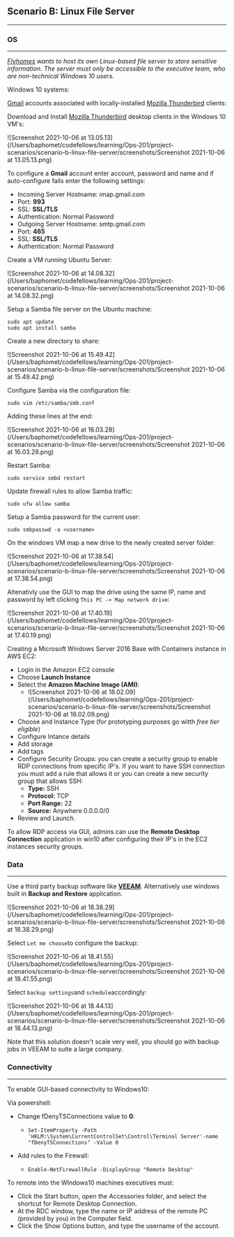 ## Scenario B: Linux File Server

------

### OS

------

*[Flyhomes](https://www.flyhomes.com/) wants to host its own Linux-based file server to store sensitive information. The server must only be accessible to the executive team, who are non-technical Windows 10 users.*

Windows 10 systems:

[Gmail](https://mail.google.com/mail/u/0/) accounts associated with locally-installed [Mozilla Thunderbird](https://www.thunderbird.net/en-US/) clients:

Download and Install [Mozilla Thunderbird](https://www.thunderbird.net/en-US/) desktop clients in the Windows 10 VM's:

![Screenshot 2021-10-06 at 13.05.13](/Users/baphomet/codefellows/learning/Ops-201/project-scenarios/scenario-b-linux-file-server/screenshots/Screenshot 2021-10-06 at 13.05.13.png)

To configure a **Gmail** account enter account, password and name and if auto-configure fails enter the following settings:

+ Incoming Server Hostname: imap.gmail.com
+ Port: **993**
+ SSL: **SSL/TLS**
+ Authentication: Normal Password
+ Outgoing Server Hostname: smtp.gmail.com
+ Port: **465**
+ SSL: **SSL/TLS**
+ Authentication: Normal Password

Create a VM running Ubuntu Server:

![Screenshot 2021-10-06 at 14.08.32](/Users/baphomet/codefellows/learning/Ops-201/project-scenarios/scenario-b-linux-file-server/screenshots/Screenshot 2021-10-06 at 14.08.32.png)

Setup a Samba file server on the Ubuntu machine:

```
sudo apt update
sudo apt install samba
```

Create a new directory to share:

![Screenshot 2021-10-06 at 15.49.42](/Users/baphomet/codefellows/learning/Ops-201/project-scenarios/scenario-b-linux-file-server/screenshots/Screenshot 2021-10-06 at 15.49.42.png)

Configure Samba via the configuration file:

`sudo vim /etc/samba/smb.conf`

Adding these lines at the end:

![Screenshot 2021-10-06 at 16.03.28](/Users/baphomet/codefellows/learning/Ops-201/project-scenarios/scenario-b-linux-file-server/screenshots/Screenshot 2021-10-06 at 16.03.28.png)

Restart Samba:

`sudo service smbd restart`

Update firewall rules to allow Samba traffic:

`sudo ufw allow samba`

Setup a Samba password for the current user:

`sudo smbpasswd -a <username>`

On the windows VM map a new drive to the newly created server folder:

![Screenshot 2021-10-06 at 17.38.54](/Users/baphomet/codefellows/learning/Ops-201/project-scenarios/scenario-b-linux-file-server/screenshots/Screenshot 2021-10-06 at 17.38.54.png)

Altenativly use the GUI to map the drive using the same IP, name and password by left clicking `This PC -> Map network drive`:

![Screenshot 2021-10-06 at 17.40.19](/Users/baphomet/codefellows/learning/Ops-201/project-scenarios/scenario-b-linux-file-server/screenshots/Screenshot 2021-10-06 at 17.40.19.png)

Creating a Microsoft Windows Server 2016 Base with Containers instance in AWS EC2:

+ Login in the Amazon EC2 console
+ Choose **Launch Instance**
+ Select the **Amazon Machine Image (AMI)**:
  +  ![Screenshot 2021-10-06 at 18.02.09](/Users/baphomet/codefellows/learning/Ops-201/project-scenarios/scenario-b-linux-file-server/screenshots/Screenshot 2021-10-06 at 18.02.09.png)
+ Choose and Instance Type (for prototyping purposes go witth *free tier eligible*)
+ Configure Intance details
+ Add storage
+ Add tags
+ Configure Security Groups: you can create a security group to enable RDP connections from specific IP's. If you want to have SSH connection you must add a rule that allows it or you can create a new security group that allows SSH:
  + **Type:** SSH
  + **Protocol:** TCP
  + **Port Range:** 22
  + **Source:** Anywhere 0.0.0.0/0
+ Review and Launch.

To allow RDP access via GUI, admins can use the **Remote Desktop Connection** application in win10 after configuring their IP's in the EC2 instances security groups.

### Data

------

Use a third party backup software like **[VEEAM](https://www.veeam.com/backup-replication-virtual-physical-cloud.html?st=adwordspaidsearch&utm_source=google&utm_medium=cpc&utm_campaign=01BR-VAS_SEMEA_EN_IBE_Paid-Search_Trial_Branded-General&utm_content=cid|162455415_ntw|g_adgr|81735547617_creative|396631306231_ext|_adposition|_locph|1011721_dev|c_devm|_placement|_gclid|CjwKCAjwzOqKBhAWEiwArQGwaOI_J94n2FJ_uN2xc-4N52tMfhN6NbRGbQnzOA8O8b_KRF0JwPeQJBoCwXsQAvD_BwE_keyword|veam_matchtype|e_trgt|&gclid=CjwKCAjwzOqKBhAWEiwArQGwaOI_J94n2FJ_uN2xc-4N52tMfhN6NbRGbQnzOA8O8b_KRF0JwPeQJBoCwXsQAvD_BwE)**. Alternatively use windows built in **Backup and Restore** application.

![Screenshot 2021-10-06 at 18.38.29](/Users/baphomet/codefellows/learning/Ops-201/project-scenarios/scenario-b-linux-file-server/screenshots/Screenshot 2021-10-06 at 18.38.29.png)

Select `Let me choose`to configure the backup:

![Screenshot 2021-10-06 at 18.41.55](/Users/baphomet/codefellows/learning/Ops-201/project-scenarios/scenario-b-linux-file-server/screenshots/Screenshot 2021-10-06 at 18.41.55.png)

Select `backup settings`and `schedule`accordingly:

![Screenshot 2021-10-06 at 18.44.13](/Users/baphomet/codefellows/learning/Ops-201/project-scenarios/scenario-b-linux-file-server/screenshots/Screenshot 2021-10-06 at 18.44.13.png)

Note that this solution doesn't scale very well, you should go with backup jobs in VEEAM to suite a large company.



### Connectivity

------

To enable GUI-based connectivity to Windows10:

Via powershell:

+ Change fDenyTSConnections value to **0**:

  + ```
    Set-ItemProperty -Path 'HKLM:\System\CurrentControlSet\Control\Terminal Server'-name "fDenyTSConnections" -Value 0
    ```

+ Add rules to the Firewall:

  + ```
    Enable-NetFirewallRule -DisplayGroup "Remote Desktop"
    ```

To remote into the WIndows10 machines executives must:

+ Click the Start button, open the Accessories folder, and select the shortcut for Remote Desktop Connection.
+ At the RDC window, type the name or IP address of the remote PC (provided by you) in the Computer field.
+ Click the Show Options button, and type the username of the account.
